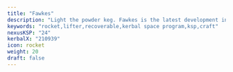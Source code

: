 ```yaml
---
title: "Fawkes"
description: "Light the powder keg. Fawkes is the latest development in orbit-yeeters on Kerbin."
keywords: "rocket,lifter,recoverable,kerbal space program,ksp,craft"
nexusKSP: "24"
kerbalX: "210939"
icon: rocket
weight: 20
draft: false
---
```

